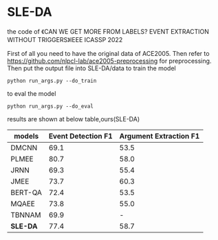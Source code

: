 # SLE-DA

the code of 《CAN WE GET MORE FROM LABELS? EVENT EXTRACTION WITHOUT TRIGGERS》IEEE ICASSP 2022

First of all you need to have the original data of ACE2005. Then refer to https://github.com/nlpcl-lab/ace2005-preprocessing for preprocessing. Then put the output file into SLE-DA/data
to train the model 
```
python run_args.py --do_train
```
to eval the model
```
python run_args.py --do_eval
```
results are shown at below table,ours(SLE-DA)

| models  | Event Detection F1 | Argument Extraction F1 |
| ------- | ------------------ | ---------------------- |
| DMCNN   | 69.1               | 53.5                   |
| PLMEE   | 80.7               | 58.0                   |
| JRNN    | 69.3               | 55.4                   |
| JMEE    | 73.7               | 60.3                   |
| BERT-QA | 72.4               | 53.5                   |
| MQAEE   | 73.8               | 55.0                   |
| TBNNAM  | 69.9               | -                      |
| **SLE-DA**  | 77.4               | 58.7                   |
